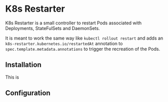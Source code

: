 # K8s Restarter

K8s Restarter is a small controller to restart Pods associated with Deployments, StateFulSets and DaemonSets.

It is meant to work the same way like `kubectl rollout restart` and adds an `k8s-restarter.kubernetes.io/restartedAt` annotation to `spec.template.metadata.annotations` to trigger the recreation of the Pods.

## Installation

This is

## Configuration

